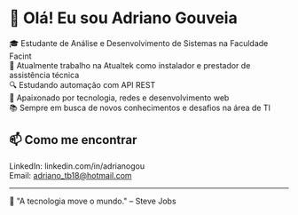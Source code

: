# 👋 Olá! Eu sou Adriano Gouveia

🎓 Estudante de Análise e Desenvolvimento de Sistemas na Faculdade Facint  
💼 Atualmente trabalho na Atualtek como instalador e prestador de assistência técnica  
🔍 Estudando automação com API REST  
🚀 Apaixonado por tecnologia, redes e desenvolvimento web  
📚 Sempre em busca de novos conhecimentos e desafios na área de TI


## 📫 Como me encontrar

LinkedIn: linkedin.com/in/adrianogou  
Email: adriano_tb18@hotmail.com

---

🧠 "A tecnologia move o mundo." – Steve Jobs
